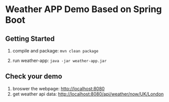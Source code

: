# Weather APP Demo Based on Spring Boot

## Getting Started

1. compile and package: ```mvn clean package```

2. run weather-app: ```java -jar weather-app.jar```

## Check your demo

1. broswer the webpage: [http://localhost:8080](http://localhost:8080)
2. get weather api data: [http://localhost:8080/api/weather/now/UK/London](http://localhost:8080/api/weather/now/UK/London)
